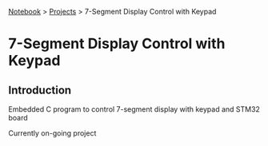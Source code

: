 <a href="../">Notebook</a> > <a href="./">Projects</a> > 7-Segment Display Control with Keypad

# 7-Segment Display Control with Keypad



## Introduction

Embedded C program to control 7-segment display with keypad and STM32 board

Currently on-going project



